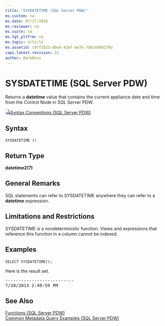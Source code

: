 ```yaml
---
title: "SYSDATETIME (SQL Server PDW)"
ms.custom: na
ms.date: 07/27/2016
ms.reviewer: na
ms.suite: na
ms.tgt_pltfrm: na
ms.topic: article
ms.assetid: c97f3523-dbe4-416f-be76-7d8c4904270d
caps.latest.revision: 21
author: BarbKess
---
```

# SYSDATETIME (SQL Server PDW)
Returns a **datetime** value that contains the current appliance date and time from the Control Node in SQL Server PDW.  
  
![Topic link icon](../sqlpdw/media/Topic_Link.gif "Topic_Link")[Syntax Conventions &#40;SQL Server PDW&#41;](../sqlpdw/syntax-conventions-sql-server-pdw.md)  
  
## Syntax  
  
```  
SYSDATETIME ()  
```  
  
## Return Type  
**datetime2(7)**  
  
## General Remarks  
SQL statements can refer to SYSDATETIME anywhere they can refer to a **datetime** expression.  
  
## Limitations and Restrictions  
SYSDATETIME is a nondeterministic function. Views and expressions that reference this function in a column cannot be indexed.  
  
## Examples  
  
```  
SELECT SYSDATETIME();  
```  
  
Here is the result set.  
  
<pre>--------------------------  
7/20/2013 2:49:59 PM</pre>  
  
## See Also  
[Functions &#40;SQL Server PDW&#41;](../sqlpdw/functions-sql-server-pdw.md)  
[Common Metadata Query Examples &#40;SQL Server PDW&#41;](../sqlpdw/common-metadata-query-examples-sql-server-pdw.md)  
  
